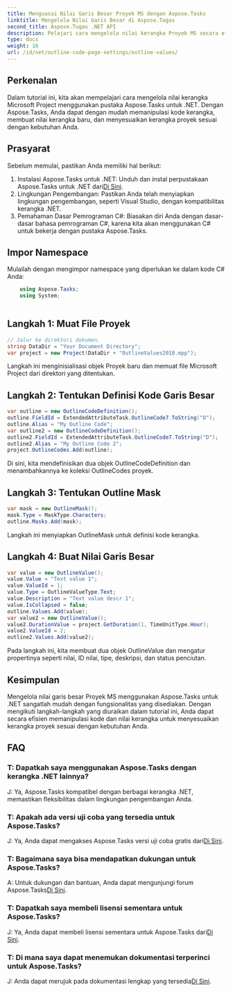 ```yaml
---
title: Menguasai Nilai Garis Besar Proyek MS dengan Aspose.Tasks
linktitle: Mengelola Nilai Garis Besar di Aspose.Tugas
second_title: Aspose.Tugas .NET API
description: Pelajari cara mengelola nilai kerangka Proyek MS secara efisien menggunakan Aspose.Tasks untuk .NET. Sesuaikan garis besar proyek dengan mudah.
type: docs
weight: 16
url: /id/net/outline-code-page-settings/outline-values/
---
```

## Perkenalan
Dalam tutorial ini, kita akan mempelajari cara mengelola nilai kerangka Microsoft Project menggunakan pustaka Aspose.Tasks untuk .NET. Dengan Aspose.Tasks, Anda dapat dengan mudah memanipulasi kode kerangka, membuat nilai kerangka baru, dan menyesuaikan kerangka proyek sesuai dengan kebutuhan Anda.
## Prasyarat
Sebelum memulai, pastikan Anda memiliki hal berikut:
1.  Instalasi Aspose.Tasks untuk .NET: Unduh dan instal perpustakaan Aspose.Tasks untuk .NET dari[Di Sini](https://releases.aspose.com/tasks/net/).
2. Lingkungan Pengembangan: Pastikan Anda telah menyiapkan lingkungan pengembangan, seperti Visual Studio, dengan kompatibilitas kerangka .NET.
3. Pemahaman Dasar Pemrograman C#: Biasakan diri Anda dengan dasar-dasar bahasa pemrograman C#, karena kita akan menggunakan C# untuk bekerja dengan pustaka Aspose.Tasks.

## Impor Namespace
Mulailah dengan mengimpor namespace yang diperlukan ke dalam kode C# Anda:
```csharp
    using Aspose.Tasks;
    using System;
    
```
## Langkah 1: Muat File Proyek
```csharp
// Jalur ke direktori dokumen.
string DataDir = "Your Document Directory";
var project = new Project(DataDir + "OutlineValues2010.mpp");
```
Langkah ini menginisialisasi objek Proyek baru dan memuat file Microsoft Project dari direktori yang ditentukan.
## Langkah 2: Tentukan Definisi Kode Garis Besar
```csharp
var outline = new OutlineCodeDefinition();
outline.FieldId = ExtendedAttributeTask.OutlineCode7.ToString("D");
outline.Alias = "My Outline Code";
var outline2 = new OutlineCodeDefinition();
outline2.FieldId = ExtendedAttributeTask.OutlineCode7.ToString("D");
outline2.Alias = "My Outline Code 2";
project.OutlineCodes.Add(outline);
```
Di sini, kita mendefinisikan dua objek OutlineCodeDefinition dan menambahkannya ke koleksi OutlineCodes proyek.
## Langkah 3: Tentukan Outline Mask
```csharp
var mask = new OutlineMask();
mask.Type = MaskType.Characters;
outline.Masks.Add(mask);
```
Langkah ini menyiapkan OutlineMask untuk definisi kode kerangka.
## Langkah 4: Buat Nilai Garis Besar
```csharp
var value = new OutlineValue();
value.Value = "Text value 1";
value.ValueId = 1;
value.Type = OutlineValueType.Text;
value.Description = "Text value descr 1";
value.IsCollapsed = false;
outline.Values.Add(value);
var value2 = new OutlineValue();
value2.DurationValue = project.GetDuration(1, TimeUnitType.Hour);
value2.ValueId = 2;
outline2.Values.Add(value2);
```
Pada langkah ini, kita membuat dua objek OutlineValue dan mengatur propertinya seperti nilai, ID nilai, tipe, deskripsi, dan status penciutan.

## Kesimpulan
Mengelola nilai garis besar Proyek MS menggunakan Aspose.Tasks untuk .NET sangatlah mudah dengan fungsionalitas yang disediakan. Dengan mengikuti langkah-langkah yang diuraikan dalam tutorial ini, Anda dapat secara efisien memanipulasi kode dan nilai kerangka untuk menyesuaikan kerangka proyek sesuai dengan kebutuhan Anda.
## FAQ
### T: Dapatkah saya menggunakan Aspose.Tasks dengan kerangka .NET lainnya?
J: Ya, Aspose.Tasks kompatibel dengan berbagai kerangka .NET, memastikan fleksibilitas dalam lingkungan pengembangan Anda.
### T: Apakah ada versi uji coba yang tersedia untuk Aspose.Tasks?
 J: Ya, Anda dapat mengakses Aspose.Tasks versi uji coba gratis dari[Di Sini](https://releases.aspose.com/).
### T: Bagaimana saya bisa mendapatkan dukungan untuk Aspose.Tasks?
 A: Untuk dukungan dan bantuan, Anda dapat mengunjungi forum Aspose.Tasks[Di Sini](https://forum.aspose.com/c/tasks/15).
### T: Dapatkah saya membeli lisensi sementara untuk Aspose.Tasks?
J: Ya, Anda dapat membeli lisensi sementara untuk Aspose.Tasks dari[Di Sini](https://purchase.aspose.com/temporary-license/).
### T: Di mana saya dapat menemukan dokumentasi terperinci untuk Aspose.Tasks?
 J: Anda dapat merujuk pada dokumentasi lengkap yang tersedia[Di Sini](https://reference.aspose.com/tasks/net/).